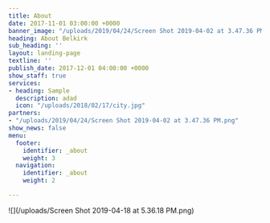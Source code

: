```yaml
---
title: About
date: 2017-11-01 03:00:00 +0000
banner_image: "/uploads/2019/04/24/Screen Shot 2019-04-02 at 3.47.36 PM.png"
heading: About Belkirk
sub_heading: ''
layout: landing-page
textline: ''
publish_date: 2017-12-01 04:00:00 +0000
show_staff: true
services:
- heading: Sample
  description: adad
  icon: "/uploads/2018/02/17/city.jpg"
partners:
- "/uploads/2019/04/24/Screen Shot 2019-04-02 at 3.47.36 PM.png"
show_news: false
menu:
  footer:
    identifier: _about
    weight: 3
  navigation:
    identifier: _about
    weight: 2

---
```

![](/uploads/Screen Shot 2019-04-18 at 5.36.18 PM.png)